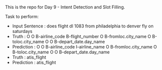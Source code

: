 This is the repo for Day 9 - Intent Detection and Slot Filling.



Task to perform: 
- Input Sentence :  does flight dl 1083 from philadelphia to denver fly on saturdays
- Truth        :  O O B-airline_code B-flight_number O B-fromloc.city_name O B-toloc.city_name O O B-depart_date.day_name
- Prediction :  O O B-airline_code I-airline_name O B-fromloc.city_name O B-toloc.city_name O O B-depart_date.day_name
- Truth        :  atis_flight
- Prediction :  atis_flight
